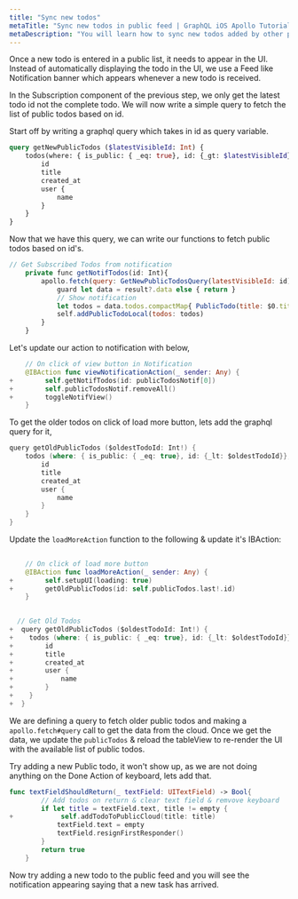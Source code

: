 ```yaml
---
title: "Sync new todos"
metaTitle: "Sync new todos in public feed | GraphQL iOS Apollo Tutorial"
metaDescription: "You will learn how to sync new todos added by other people in the public feed by fetching older and newer data using GraphQL Queries"
---
```


Once a new todo is entered in a public list, it needs to appear in the UI. Instead of automatically displaying the todo in the UI, we use a Feed like Notification banner which appears whenever a new todo is received.

In the Subscription component of the previous step, we only get the latest todo id not the complete todo. We will now write a simple query to fetch the list of public todos based on id.

Start off by writing a graphql query which takes in id as query variable.

```graphql
query getNewPublicTodos ($latestVisibleId: Int) {
    todos(where: { is_public: { _eq: true}, id: {_gt: $latestVisibleId}}, order_by: { created_at: desc }) {
        id
        title
        created_at
        user {
            name
        }
    }
}
```

Now that we have this query, we can write our functions to fetch public todos based on id's.

```javascript
// Get Subscribed Todos from notification
    private func getNotifTodos(id: Int){
        apollo.fetch(query: GetNewPublicTodosQuery(latestVisibleId: id)) { (result, err) in
            guard let data = result?.data else { return }
            // Show notification
            let todos = data.todos.compactMap{ PublicTodo(title: $0.title, username: $0.user.name, id: $0.id)}
            self.addPublicTodoLocal(todos: todos)
        }
    }
```

Let's update our action to notification with below,

```swift
    // On click of view button in Notification
    @IBAction func viewNotificationAction(_ sender: Any) {
+        self.getNotifTodos(id: publicTodosNotif[0])
+        self.publicTodosNotif.removeAll()
+        toggleNotifView()
    }
```

To get the older todos on click of load more button, lets add the graphql query for it,

```swift
query getOldPublicTodos ($oldestTodoId: Int!) {
    todos (where: { is_public: { _eq: true}, id: {_lt: $oldestTodoId}}, limit: 7, order_by: { created_at: desc }) {
        id
        title
        created_at
        user {
            name
        }
    }
}
```

Update the `loadMoreAction` function to the following & update it's IBAction:

```swift
   
    // On click of load more button
    @IBAction func loadMoreAction(_ sender: Any) {
+        self.setupUI(loading: true)
+        getOldPublicTodos(id: self.publicTodos.last!.id)
    }
    

  // Get Old Todos
+  query getOldPublicTodos ($oldestTodoId: Int!) {
+    todos (where: { is_public: { _eq: true}, id: {_lt: $oldestTodoId}}, limit: 7, order_by: { created_at: desc }) {
+        id
+        title
+        created_at
+        user {
+            name
+        }
+    }
+  }
```

We are defining a query to fetch older public todos and making a `apollo.fetch#query` call to get the data from the cloud. Once we get the data, we update the `publicTodos` & reload the tableView to re-render the UI with the available list of public todos.

Try adding a new Public todo, it won't show up, as we are not doing anything on the Done Action of keyboard, lets add that.

```swift
func textFieldShouldReturn(_ textField: UITextField) -> Bool{
        // Add todos on return & clear text field & remvove keyboard
        if let title = textField.text, title != empty {
+            self.addTodoToPublicCloud(title: title)
            textField.text = empty
            textField.resignFirstResponder()
        }
        return true
    }
```

Now try adding a new todo to the public feed and you will see the notification appearing saying that a new task has arrived.

